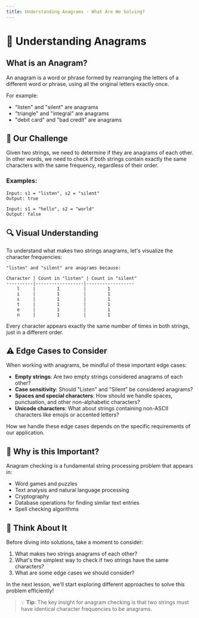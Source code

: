 ```yaml
---
title: Understanding Anagrams - What Are We Solving?
---
```


# 🧩 Understanding Anagrams

## What is an Anagram? 

An anagram is a word or phrase formed by rearranging the letters of a different word or phrase, using all the original letters exactly once. 

For example:
- "listen" and "silent" are anagrams
- "triangle" and "integral" are anagrams
- "debit card" and "bad credit" are anagrams

## 🎯 Our Challenge

Given two strings, we need to determine if they are anagrams of each other. In other words, we need to check if both strings contain exactly the same characters with the same frequency, regardless of their order.

### Examples:

```
Input: s1 = "listen", s2 = "silent"
Output: true
```

```
Input: s1 = "hello", s2 = "world"
Output: false
```

## 🔍 Visual Understanding

To understand what makes two strings anagrams, let's visualize the character frequencies:

```
"listen" and "silent" are anagrams because:

Character | Count in "listen" | Count in "silent"
----------|------------------|------------------
    l     |        1         |        1
    i     |        1         |        1
    s     |        1         |        1
    t     |        1         |        1
    e     |        1         |        1
    n     |        1         |        1
```

Every character appears exactly the same number of times in both strings, just in a different order.

## ⚠️ Edge Cases to Consider

When working with anagrams, be mindful of these important edge cases:

- **Empty strings**: Are two empty strings considered anagrams of each other?
- **Case sensitivity**: Should "Listen" and "Silent" be considered anagrams?
- **Spaces and special characters**: How should we handle spaces, punctuation, and other non-alphabetic characters?
- **Unicode characters**: What about strings containing non-ASCII characters like emojis or accented letters?

How we handle these edge cases depends on the specific requirements of our application.

## 🤔 Why is this Important?

Anagram checking is a fundamental string processing problem that appears in:
- Word games and puzzles
- Text analysis and natural language processing
- Cryptography
- Database operations for finding similar text entries
- Spell checking algorithms

## 💭 Think About It

Before diving into solutions, take a moment to consider:

1. What makes two strings anagrams of each other?
2. What's the simplest way to check if two strings have the same characters?
3. What are some edge cases we should consider?

In the next lesson, we'll start exploring different approaches to solve this problem efficiently!

> 💡 **Tip**: The key insight for anagram checking is that two strings must have identical character frequencies to be anagrams. 